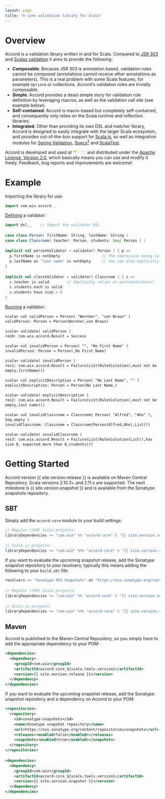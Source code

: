 ```yaml
---
layout: page
title: "A sane validation library for Scala"
---
```


Overview
========

Accord is a validation library written in and for Scala. Compared to [JSR 303](http://jcp.org/en/jsr/detail?id=303) and [Scalaz validation](https://github.com/scalaz/scalaz/blob/scalaz-seven/core/src/main/scala/scalaz/Validation.scala) it aims to provide the following:

* __Composable__: Because JSR 303 is annotation based, validation rules cannot be composed (annotations cannot receive other annotations as parameters). This is a real problem with some Scala features, for example `Option`s or collections. Accord's validation rules are trivially composable.
* __Simple__: Accord provides a dead-simple story for validation rule definition by leveraging macros, as well as the validation call site (see example below).
* __Self-contained__: Accord is macro-based but completely self-contained, and consequently only relies on the Scala runtime and reflection libraries.
* __Integrated__: Other than providing its own DSL and matcher library, Accord is designed to easily integrate with the larger Scala ecosystem, and provides out-of-the-box support for [Scala.js](http://www.scala-js.org), as well as integration modules for [Spring Validation](spring3.html), [Specs<sup>2</sup>](specs2.html) and [ScalaTest](scalatest.html).

Accord is developed and used at <a href="http://www.wix.com"><img src="images/wix_logo.png" width="42" height="11" alt="Wix.com"></img></a> and distributed under the [Apache License, Version 2.0](http://www.apache.org/licenses/LICENSE-2.0), which basically means you can use and modify it freely. Feedback, bug reports and improvements are welcome!

Example
=======

Importing the library for use:

```scala
import com.wix.accord._
```

[Defining](dsl.html) a validator:

```scala
import dsl._    // Import the validator DSL

case class Person( firstName: String, lastName: String )
case class Classroom( teacher: Person, students: Seq[ Person ] )

implicit val personValidator = validator[ Person ] { p =>
  p.firstName is notEmpty                   // The expression being validated is resolved automatically, see below
  p.lastName as "last name" is notEmpty     // You can also explicitly describe the expression being validated
}

implicit val classValidator = validator[ Classroom ] { c =>
  c.teacher is valid        // Implicitly relies on personValidator!
  c.students.each is valid
  c.students have size > 0
}
```


[Running](api.html) a validator:

```
scala> val validPerson = Person( "Wernher", "von Braun" )
validPerson: Person = Person(Wernher,von Braun)

scala> validate( validPerson )
res0: com.wix.accord.Result = Success

scala> val invalidPerson = Person( "", "No First Name" )
invalidPerson: Person = Person(,No First Name)

scala> validate( invalidPerson )
res1: com.wix.accord.Result = Failure(List(RuleViolation(,must not be empty,firstName)))

scala> val explicitDescription = Person( "No Last Name", "" )
explicitDescription: Person = Person(No Last Name,)

scala> validate( explicitDescription )
res2: com.wix.accord.Result = Failure(List(RuleViolation(,must not be empty,last name)))

scala> val invalidClassroom = Classroom( Person( "Alfred", "Aho" ), Seq.empty )
invalidClassroom: Classroom = Classroom(Person(Alfred,Aho),List())

scala> validate( invalidClassroom )
res3: com.wix.accord.Result = Failure(List(RuleViolation(List(),has size 0, expected more than 0,students)))
```

<a name="getting-started"></a>

Getting Started
===============

Accord version {{ site.version.release }} is available on Maven Central Repository. Scala versions 2.10.3+ and 2.11.x are supported. The next milestone is {{ site.version.snapshot }} and is available from the Sonatype snapshots repository.

SBT
---

Simply add the `accord-core` module to your build settings:

```scala
// Regular (JVM) Scala projects:
libraryDependencies += "com.wix" %% "accord-core" % "{{ site.version.release }}"

// Scala.js projects:
libraryDependencies += "com.wix" %%% "accord-core" % "{{ site.version.release }}"
```

If you want to evaluate the upcoming snapshot release, add the Sonatype snapshot repository to your resolvers; typically this means adding the following to your `build.sbt` file:

```scala
resolvers += "Sonatype OSS Snapshots" at "https://oss.sonatype.org/content/repositories/snapshots"

// Regular (JVM) Scala projects:
libraryDependencies += "com.wix" %% "accord-core" % "{{ site.version.snapshot }}"

// Scala.js projects:
libraryDependencies += "com.wix" %%% "accord-core" % "{{ site.version.snapshot }}"
```

Maven
-----

Accord is published to the Maven Central Repository, so you simply have to add the appropriate dependency to your POM:

```xml
<dependencies>
  <dependency>
    <groupId>com.wix</groupId>
    <artifactId>accord-core_${scala.tools.version}</artifactId>
    <version>{{ site.version.release }}</version>
  </dependency>
</dependencies>
```

If you want to evaluate the upcoming snapshot release, add the Sonatype snapshot repository and a dependency on Accord to your POM:

```xml
<repositories>
  <repository>
    <id>sonatype-snapshots</id>
    <name>Sonatype snapshot repository</name>
    <url>https://oss.sonatype.org/content/repositories/snapshots</url>
    <releases><enabled>false</enabled></releases>
    <snapshots><enabled>true</enabled></snapshots>
  </repository>
</repositories>

<dependencies>
  <dependency>
    <groupId>com.wix</groupId>
    <artifactId>accord-core_${scala.tools.version}</artifactId>
    <version>{{ site.version.snapshot }}</version>
  </dependency>
</dependencies>
```

